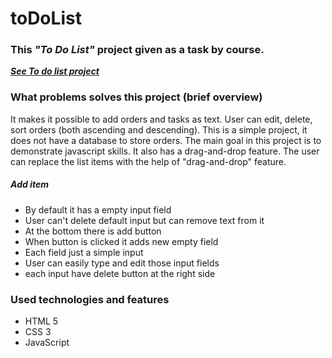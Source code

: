 # toDoList

### This _"To Do List"_ project given as a task by course.

***<a href="https://todolist-yashar.netlify.app/">See To do list project</a>***

### What problems solves this project (brief overview)

It makes it possible to add orders and tasks as text. User can edit, delete, sort orders (both ascending and descending). This is a simple project, it does not have a database to store orders.
The main goal in this project is to demonstrate javascript skills. It also has a drag-and-drop feature. The user can replace the list items with the help of "drag-and-drop" feature.

##### Add item

- By default it has a empty input field
- User can't delete default input but can remove text from it
- At the bottom there is add button
- When button is clicked it adds new empty field
- Each field just a simple input
- User can easily type and edit those input fields
- each input have delete button at the right side

### Used technologies and features
- HTML 5
- CSS 3
- JavaScript
